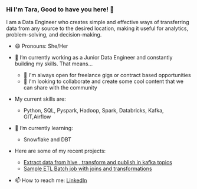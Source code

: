 
### Hi I'm Tara, Good to have you here! 👋

I am a Data Engineer who creates simple and effective ways of transferring data from any source to the desired location, making it useful for analytics, problem-solving, and decision-making.

- 😄 Pronouns: She/Her

- 🔭 I’m currently working as a Junior Data Engineer and constantly building my skills. That means...
    * 👯 I'm always open for freelance gigs or contract based opportunities
    * 💬 I'm looking to collaborate and create some cool content that we can share with the community

- My current skills are:
    * Python, SQL, Pyspark, Hadoop, Spark, Databricks, Kafka, GIT,Airflow
- 🌱 I’m currently learning:
    * Snowflake and DBT


- Here are some of my recent projects:
  * <a href="https://github.com/TaraThankachan/SBDL">Extract data from hive , transform and publish in kafka topics</a>
  * <a href="https://github.com/TaraThankachan/Ingestion-Pipeline">Sample ETL Batch job with joins and transformations </a>
  
- 📫 How to reach me: <a href="https://www.linkedin.com/in/tara-thankchan-68933a187/">LinkedIn</a>
